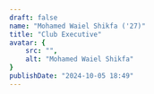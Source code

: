 ```yaml
---
draft: false
name: "Mohamed Waiel Shikfa ('27)"
title: "Club Executive"
avatar: {
    src: "",
    alt: "Mohamed Waiel Shikfa"
}
publishDate: "2024-10-05 18:49"
---
```

  